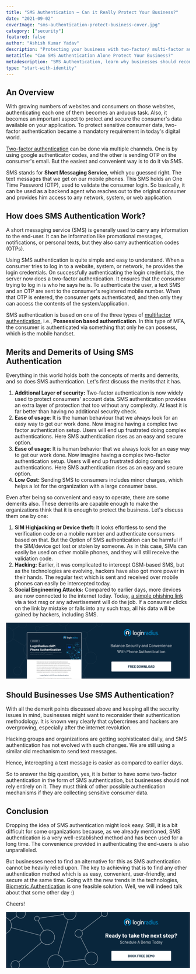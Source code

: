 ```yaml
---
title: "SMS Authentication — Can it Really Protect Your Business?"
date: "2021-09-02"
coverImage: "sms-authentication-protect-business-cover.jpg"
category: ["security"]
featured: false
author: "Ashish Kumar Yadav"
description: "Protecting your business with two-factor/ multi-factor authentication is a great way to keep unauthorized users away from your confidential data. But are SMS secure enough for this purpose? Are there any other security flaws involved in using SMS for authentication? Let’s find out."
metatitle: "Can SMS Authentication Alone Protect Your Business?"
metadescription: "SMS Authentication, learn why businesses should reconsider their authentication methodology when it comes to Short Messaging Service or SMS."
type: "start-with-identity"
---
```


## An Overview

With growing numbers of websites and consumers on those websites, authenticating each one of them becomes an arduous task. Also, it becomes an important aspect to protect and secure the consumer's data available on your application.  To protect sensitive consumer data, two-factor authentication became a mandatory requirement in today's digital world.

[Two-factor authentication](https://www.loginradius.com/resource/loginradius-ciam-two-factor-authentication/+) can be done via multiple channels. One is by using google authenticator codes, and the other is sending OTP on the consumer's email. But the easiest and convenient way is to do it via SMS.

SMS stands for **Short Messaging Service**, which you guessed right. The text messages that we get on our mobile phones. This SMS holds an One Time Password (OTP), used to validate the consumer login. So basically, it can be used as a backend agent who reaches out to the original consumer and provides him access to any network, system, or web application.



## How does SMS Authentication Work?

A short messaging service (SMS) is generally used to carry any information to the end-user. It can be information like promotional messages, notifications, or personal texts, but they also carry authentication codes (OTPs). 

Using SMS authentication is quite simple and easy to understand. When a consumer tries to log in to a website, system, or network, he provides the login credentials. On successfully authenticating the login credentials, the server now does a two-factor authentication. It ensures that the consumer trying to log in is who he says he is. To authenticate the user, a text SMS and an OTP are sent to the consumer's registered mobile number. When that OTP is entered, the consumer gets authenticated, and then only they can access the contents of the system/application.



SMS authentication is based on one of the three types of [multifactor authentication](https://www.loginradius.com/blog/start-with-identity/what-is-multi-factor-authentication/), i.e., **Possession based authentication**. In this type of MFA, the consumer is authenticated via something that only he can possess, which is the mobile handset.



## Merits and Demerits of Using SMS Authentication

Everything in this world holds both the concepts of merits and demerits, and so does SMS authentication. Let's first discuss the merits that it has.



1. **Additional Layer of security:** Two-factor authentication is now widely used to protect consumers' account data. SMS authentication provides an extra layer of protection that too without any complexity. At least it is far better than having no additional security check.
2. **Ease of usage**: It is the human behaviour that we always look for an easy way to get our work done. Now imagine having a complex two factor authentication setup. Users will end up frustrated doing complex authentications. Here SMS authentication rises as an easy and secure option.
3. **Ease of usage**: It is human behavior that we always look for an easy way to get our work done. Now imagine having a complex two-factor authentication setup. Users will end up frustrated doing complex authentications. Here SMS authentication rises as an easy and secure option.
4. **Low Cost:** Sending SMS to consumers includes minor charges, which helps a lot for the organization with a large consumer base.

Even after being so convenient and easy to operate, there are some demerits also. These demerits are capable enough to make the organizations think that it is enough to protect the business. Let's discuss them one by one:



1. **SIM Highjacking or Device theft:** It looks effortless to send the verification code on a mobile number and authenticate consumers based on that. But the Option of SMS authentication can be harmful if the SIM/device got lost or stolen by someone. As in this case, SIMs can easily be used on other mobile phones, and they will still receive the validation code.
2. **Hacking:** Earlier, it was complicated to intercept GSM-based SMS, but as the technologies are evolving, hackers have also got more power in their hands. The regular text which is sent and received over mobile phones can easily be intercepted today.
3. **Social Engineering Attacks:** Compared to earlier days, more devices are now connected to the internet today. Today, [a simple phishing link](https://www.loginradius.com/blog/start-with-identity/phishing-for-identity/) via a text msg or any advertisement will do the job. If a consumer clicks on the link by mistake or falls into any such trap, all his data will be gained by hackers, including SMS.


[![phone-auth-DS](phone-auth-DS.png)](https://www.loginradius.com/resource/loginradius-ciam-phone-authentication/)


## Should Businesses Use SMS Authentication?

With all the demerit points discussed above and keeping all the security issues in mind, businesses might want to reconsider their authentication methodology. It is known very clearly that cybercrimes and hackers are overgrowing, especially after the internet revolution. 

Hacking groups and organizations are getting sophisticated daily, and SMS authentication has not evolved with such changes. We are still using a similar old mechanism to send text messages.

Hence, intercepting a text message is easier as compared to earlier days.


So to answer the big question, yes, it is better to have some two-factor authentication in the form of SMS authentication, but businesses should not rely entirely on it. They must think of other possible authentication mechanisms if they are collecting sensitive consumer data.


## Conclusion

Dropping the idea of SMS authentication might look easy. Still, it is a bit difficult for some organizations because, as we already mentioned, SMS authentication is a very well-established method and has been used for a long time. The convenience provided in authenticating the end-users is also unparalleled. 

But businesses need to find an alternative for this as SMS authentication cannot be heavily relied upon. The key to achieving that is to find any other authentication method which is as easy, convenient, user-friendly, and secure at the same time. Going with the new trends in the technologies, [Biometric Authentication](https://www.loginradius.com/blog/start-with-identity/what-is-mob-biometric-authentication/) is one feasible solution. Well, we will indeed talk about that some other day :)

Cheers!


[![LoginRadius Book a Demo](Book-a-demo.png)](https://www.loginradius.com/book-a-demo/)
